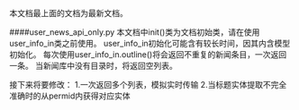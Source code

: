 本文档最上面的文档为最新文档。


####user_news_api_only.py
本文档中init()类为文档初始类，请在使用user_info_in类之前使用。
user_info_in初始化可能含有较长时间，因其内含模型初始化。
每次使用user_info_in.outline()将会返回不重复的新闻条目，一次返回一条。
当新闻库中没有目录时，将返回空列表。

接下来将要修改：
1.一次返回多个列表，模拟实时传输
2.当标题实体提取不完全准确时的从permid内获得对应实体
